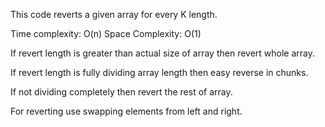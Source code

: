 This code reverts a given array for every K length.

Time complexity: O(n)
Space Complexity: O(1)

If revert length is greater than actual size of array then revert whole array.

If revert length is fully dividing array length then easy reverse in chunks.

If not dividing completely then revert the rest of array.

For reverting use swapping elements from left and right. 
